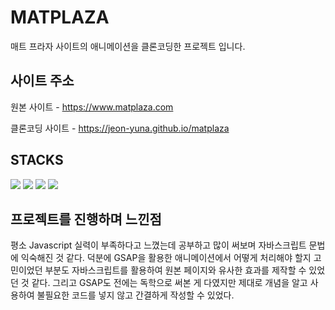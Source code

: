 # MATPLAZA

매트 프라자 사이트의 애니메이션을 클론코딩한 프로젝트 입니다.

## 사이트 주소

원본 사이트 - https://www.matplaza.com

클론코딩 사이트 - https://jeon-yuna.github.io/matplaza

## STACKS

<img src="https://img.shields.io/badge/html5-E34F26?style=for-the-badge&logo=html5&logoColor=white">   
<img src="https://img.shields.io/badge/css-1572B6?style=for-the-badge&logo=css3&logoColor=white"> 
<img src="https://img.shields.io/badge/javascript-F7DF1E?style=for-the-badge&logo=javascript&logoColor=black"> 
<img src="https://img.shields.io/badge/greensock-88CE02?style=for-the-badge&logo=greensock&logoColor=white">


## 프로젝트를 진행하며 느낀점
평소 Javascript 실력이 부족하다고 느꼈는데 공부하고 많이 써보며 자바스크립트 문법에 익숙해진 것 같다.
덕분에 GSAP을 활용한 애니메이션에서 어떻게 처리해야 할지 고민이었던 부분도 자바스크립트를 활용하여 원본 페이지와 유사한 효과를 제작할 수 있었던 것 같다. 그리고 GSAP도 전에는 독학으로 써본 게 다였지만 제대로 개념을 알고 사용하여 불필요한 코드를 넣지 않고 간결하게 작성할 수 있었다.
